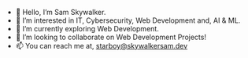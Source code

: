 - 👋 Hello, I’m Sam Skywalker.
- 👀 I’m interested in IT, Cybersecurity, Web Development and, AI & ML.
- 🌱 I’m currently exploring Web Development.
- 💞️ I’m looking to collaborate on Web Development Projects!
- 📫 You can reach me at, starboy@skywalkersam.dev

<!---
skywalkerSam/skywalkerSam is a ✨ special ✨ repository because its `README.md` (this file) appears on your GitHub profile.
You can click the Preview link to take a look at your changes.
--->
